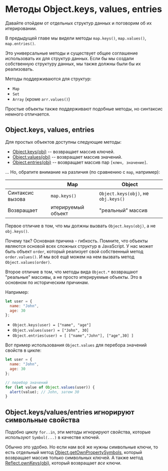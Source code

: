 
# Методы Object.keys, values, entries

Давайте отойдем от отдельных структур данных и поговорим об их итерировании.

В предыдущей главе мы видели методы `map.keys()`, `map.values()`, `map.entries()`.

Это универсальные методы и существует общее соглашение использовать их для структур данных. Если бы мы создали собственную структуру данных, мы также должны были бы их реализовать.

Методы поддерживаются для структур:

- `Map`
- `Set`
- `Array` (кроме `arr.values()`)

Простые объекты также поддерживают подобные методы, но синтаксис немного отличается.

## Object.keys, values, entries

Для простых объектов доступны следующие методы:

- [Object.keys(obj)](https://developer.mozilla.org/ru/docs/Web/JavaScript/Reference/Global_Objects/Object/keys) -- возвращает массив ключей.
- [Object.values(obj)](https://developer.mozilla.org/ru/docs/Web/JavaScript/Reference/Global_Objects/Object/values) -- возвращает массив значений.
- [Object.entries(obj)](https://developer.mozilla.org/ru/docs/Web/JavaScript/Reference/Global_Objects/Object/entries) -- возвращает массив пар `[ключ, значение]`.

... Но, обратите внимание на различия (по сравнению с `map`, например):

|                  | Map                | Object                                 |
|------------------|--------------------|----------------------------------------|
| Синтаксис вызова | `map.keys()`       | `Object.keys(obj)`, не `obj.keys()`  |
| Возвращает       | итерируемый объект | "реальный" массив                      |

Первое отличие в том, что мы должны вызвать `Object.keys(obj)`, а не `obj.keys()`.

Почему так? Основная причина - гибкость. Помните, что объекты являются основой всех сложных структур в JavaScript. У нас может быть объект `order`, который реализует свой собственный метод `order.values()`. И мы всё ещё можем на нем вызвать метод `Object.values(order)`.

Второе отличие в том, что методы вида `Object.*` возвращают "реальные" массивы, а не просто итерируемые объекты. Это в основном по историческим причинам.

Например:

```js
let user = {
  name: "John",
  age: 30
};
```

- `Object.keys(user) = ["name", "age"]`
- `Object.values(user) = ["John", 30]`
- `Object.entries(user) = [ ["name","John"], ["age",30] ]`

Вот пример использования `Object.values` ​​для перебора значений свойств в цикле:

```js run
let user = {
  name: "John",
  age: 30
};

// перебор значений
for (let value of Object.values(user)) {
  alert(value); // John, затем 30
}
```

## Object.keys/values/entries игнорируют символьные свойства

Подобно циклу `for..in`, эти методы игнорируют свойства, которые используют `Symbol(...)` в качестве ключей.

Обычно это удобно. Но если нам всё же нужны символьные ключи, то есть отдельный метод [Object.getOwnPropertySymbols](https://developer.mozilla.org/ru/docs/Web/JavaScript/Reference/Global_Objects/Object/getOwnPropertySymbols), который возвращает массив только символьных ключей. А также метод [Reflect.ownKeys(obj)](https://developer.mozilla.org/ru/docs/Web/JavaScript/Reference/Global_Objects/Reflect/ownKeys), который возвращает *все* ключи.
